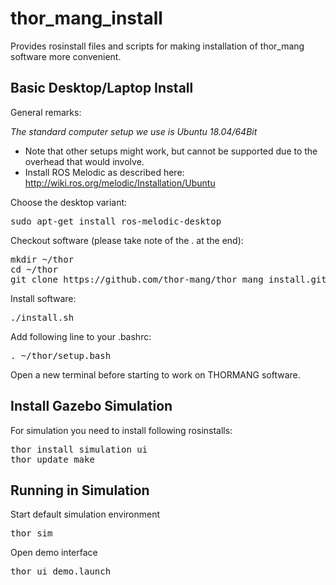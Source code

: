 # thor_mang_install
Provides rosinstall files and scripts for making installation of thor_mang software more convenient.

## Basic Desktop/Laptop Install

General remarks:

*The standard computer setup we use is Ubuntu 18.04/64Bit*
* Note that other setups might work, but cannot be supported due to the overhead that would involve.
* Install ROS Melodic as described here: http://wiki.ros.org/melodic/Installation/Ubuntu

Choose the desktop variant:
<pre>
sudo apt-get install ros-melodic-desktop
</pre>

Checkout software (please take note of the . at the end):
<pre>
mkdir ~/thor
cd ~/thor
git clone https://github.com/thor-mang/thor_mang_install.git . -b melodic-devel
</pre>

Install software:
<pre>
./install.sh
</pre>

Add following line to your .bashrc:
<pre>
. ~/thor/setup.bash
</pre>

Open a new terminal before starting to work on THORMANG software.

## Install Gazebo Simulation

For simulation you need to install following rosinstalls:
<pre>
thor install simulation ui
thor update_make
</pre>

## Running in Simulation

Start default simulation environment
<pre>
thor sim
</pre>

Open demo interface
<pre>
thor ui demo.launch
</pre>
